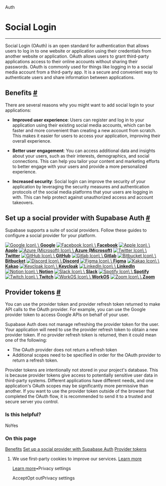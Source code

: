 Auth

# Social Login

* * *

Social Login (OAuth) is an open standard for authentication that allows users to log in to one website or application using their credentials from another website or application. OAuth allows users to grant third-party applications access to their online accounts without sharing their passwords.
OAuth is commonly used for things like logging in to a social media account from a third-party app. It is a secure and convenient way to authenticate users and share information between applications.

## Benefits [\#](https://supabase.com/docs/guides/auth/social-login\#benefits)

There are several reasons why you might want to add social login to your applications:

- **Improved user experience**: Users can register and log in to your application using their existing social media accounts, which can be faster and more convenient than creating a new account from scratch. This makes it easier for users to access your application, improving their overall experience.

- **Better user engagement**: You can access additional data and insights about your users, such as their interests, demographics, and social connections. This can help you tailor your content and marketing efforts to better engage with your users and provide a more personalized experience.

- **Increased security**: Social login can improve the security of your application by leveraging the security measures and authentication protocols of the social media platforms that your users are logging in with. This can help protect against unauthorized access and account takeovers.


## Set up a social provider with Supabase Auth [\#](https://supabase.com/docs/guides/auth/social-login\#set-up-a-social-provider-with-supabase-auth)

Supabase supports a suite of social providers. Follow these guides to configure a social provider for your platform.

[![Google Icon](https://supabase.com/docs/img/icons/google-icon.svg)\\
\\
**Google**](https://supabase.com/docs/guides/auth/social-login/auth-google) [![Facebook Icon](https://supabase.com/docs/img/icons/facebook-icon.svg)\\
\\
**Facebook**](https://supabase.com/docs/guides/auth/social-login/auth-facebook) [![Apple Icon](https://supabase.com/docs/img/icons/apple-icon.svg)\\
\\
**Apple**](https://supabase.com/docs/guides/auth/social-login/auth-apple) [![Azure (Microsoft) Icon](https://supabase.com/docs/img/icons/microsoft-icon.svg)\\
\\
**Azure (Microsoft)**](https://supabase.com/docs/guides/auth/social-login/auth-azure) [![Twitter Icon](https://supabase.com/docs/img/icons/twitter-icon-light.svg)\\
\\
**Twitter**](https://supabase.com/docs/guides/auth/social-login/auth-twitter) [![GitHub Icon](https://supabase.com/docs/img/icons/github-icon-light.svg)\\
\\
**GitHub**](https://supabase.com/docs/guides/auth/social-login/auth-github) [![Gitlab Icon](https://supabase.com/docs/img/icons/gitlab-icon.svg)\\
\\
**Gitlab**](https://supabase.com/docs/guides/auth/social-login/auth-gitlab) [![Bitbucket Icon](https://supabase.com/docs/img/icons/bitbucket-icon.svg)\\
\\
**Bitbucket**](https://supabase.com/docs/guides/auth/social-login/auth-bitbucket) [![Discord Icon](https://supabase.com/docs/img/icons/discord-icon.svg)\\
\\
**Discord**](https://supabase.com/docs/guides/auth/social-login/auth-discord) [![Figma Icon](https://supabase.com/docs/img/icons/figma-icon.svg)\\
\\
**Figma**](https://supabase.com/docs/guides/auth/social-login/auth-figma) [![Kakao Icon](https://supabase.com/docs/img/icons/kakao-icon.svg)\\
\\
**Kakao**](https://supabase.com/docs/guides/auth/social-login/auth-kakao) [![Keycloak Icon](https://supabase.com/docs/img/icons/keycloak-icon.svg)\\
\\
**Keycloak**](https://supabase.com/docs/guides/auth/social-login/auth-keycloak) [![LinkedIn Icon](https://supabase.com/docs/img/icons/linkedin-icon.svg)\\
\\
**LinkedIn**](https://supabase.com/docs/guides/auth/social-login/auth-linkedin) [![Notion Icon](https://supabase.com/docs/img/icons/notion-icon.svg)\\
\\
**Notion**](https://supabase.com/docs/guides/auth/social-login/auth-notion) [![Slack Icon](https://supabase.com/docs/img/icons/slack-icon.svg)\\
\\
**Slack**](https://supabase.com/docs/guides/auth/social-login/auth-slack) [![Spotify Icon](https://supabase.com/docs/img/icons/spotify-icon.svg)\\
\\
**Spotify**](https://supabase.com/docs/guides/auth/social-login/auth-spotify) [![Twitch Icon](https://supabase.com/docs/img/icons/twitch-icon.svg)\\
\\
**Twitch**](https://supabase.com/docs/guides/auth/social-login/auth-twitch) [![WorkOS Icon](https://supabase.com/docs/img/icons/workos-icon.svg)\\
\\
**WorkOS**](https://supabase.com/docs/guides/auth/social-login/auth-workos) [![Zoom Icon](https://supabase.com/docs/img/icons/zoom-icon.svg)\\
\\
**Zoom**](https://supabase.com/docs/guides/auth/social-login/auth-zoom)

## Provider tokens [\#](https://supabase.com/docs/guides/auth/social-login\#provider-tokens)

You can use the provider token and provider refresh token returned to make API calls to the OAuth provider. For example, you can use the Google provider token to access Google APIs on behalf of your user.

Supabase Auth does not manage refreshing the provider token for the user. Your application will need to use the provider refresh token to obtain a new provider token. If no provider refresh token is returned, then it could mean one of the following:

- The OAuth provider does not return a refresh token
- Additional scopes need to be specified in order for the OAuth provider to return a refresh token.

Provider tokens are intentionally not stored in your project's database. This is because provider tokens give access to potentially sensitive user data in third-party systems. Different applications have different needs, and one application's OAuth scopes may be significantly more permissive than another. If you want to use the provider token outside of the browser that completed the OAuth flow, it is recommended to send it to a trusted and secure server you control.

### Is this helpful?

NoYes

### On this page

[Benefits](https://supabase.com/docs/guides/auth/social-login#benefits) [Set up a social provider with Supabase Auth](https://supabase.com/docs/guides/auth/social-login#set-up-a-social-provider-with-supabase-auth) [Provider tokens](https://supabase.com/docs/guides/auth/social-login#provider-tokens)

1. We use first-party cookies to improve our services. [Learn more](https://supabase.com/privacy#8-cookies-and-similar-technologies-used-on-our-european-services)



   [Learn more](https://supabase.com/privacy#8-cookies-and-similar-technologies-used-on-our-european-services)•Privacy settings





   AcceptOpt outPrivacy settings